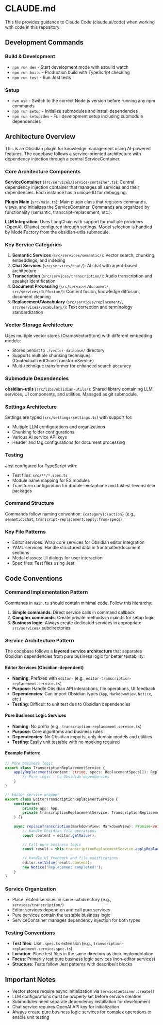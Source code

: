 # CLAUDE.md

This file provides guidance to Claude Code (claude.ai/code) when working with code in this repository.

## Development Commands

### Build & Development
- `npm run dev` - Start development mode with esbuild watch
- `npm run build` - Production build with TypeScript checking
- `npm run test` - Run Jest tests

### Setup
- `nvm use` - Switch to the correct Node.js version before running any npm commands
- `npm run setup` - Initialize submodules and install dependencies
- `npm run setup:dev` - Full development setup including submodule dependencies

## Architecture Overview

This is an Obsidian plugin for knowledge management using AI-powered features. The codebase follows a service-oriented architecture with dependency injection through a central ServiceContainer.

### Core Architecture Components

**ServiceContainer** (`src/services/service-container.ts`): Central dependency injection container that manages all services and their dependencies. Each instance has a unique ID for debugging.

**Plugin Main** (`src/main.ts`): Main plugin class that registers commands, views, and initializes the ServiceContainer. Commands are organized by functionality (semantic, transcript-replacement, etc.).

**LLM Integration**: Uses LangChain with support for multiple providers (OpenAI, Ollama) configured through settings. Model selection is handled by ModelFactory from the obsidian-utils submodule.

### Key Service Categories

1. **Semantic Services** (`src/services/semantic/`): Vector search, chunking, embeddings, and indexing
2. **Chat Services** (`src/services/chat/`): AI chat with agent-based architecture 
3. **Transcription** (`src/services/transcription/`): Audio transcription and speaker identification
4. **Document Processing** (`src/services/document/`, `src/services/diffusion/`): Content fusion, knowledge diffusion, document cleaning
5. **Replacement/Vocabulary** (`src/services/replacement/`, `src/services/vocabulary/`): Text correction and terminology standardization

### Vector Storage Architecture

Uses multiple vector stores (OramaVectorStore) with different embedding models:
- Stores persist to `./vector-database/` directory
- Supports multiple chunking techniques (ContextualizedChunkTransformService)
- Multi-technique transformer for enhanced search accuracy

### Submodule Dependencies

**obsidian-utils** (`src/libs/obsidian-utils/`): Shared library containing LLM services, UI components, and utilities. Managed as git submodule.

### Settings Architecture

Settings are typed (`src/settings/settings.ts`) with support for:
- Multiple LLM configurations and organizations
- Chunking folder configurations  
- Various AI service API keys
- Header and tag configurations for document processing

### Testing

Jest configured for TypeScript with:
- Test files: `src/**/*.spec.ts`
- Module name mapping for ES modules
- Transform configuration for double-metaphone and fastest-levenshtein packages

### Command Structure

Commands follow naming convention: `{category}:{action}` (e.g., `semantic:chat`, `transcript-replacement:apply:from-specs`)

### Key File Patterns

- Editor services: Wrap core services for Obsidian editor integration
- YAML services: Handle structured data in frontmatter/document sections
- Modal classes: UI dialogs for user interaction
- Spec files: Test files using Jest

## Code Conventions

### Command Implementation Pattern

Commands in `main.ts` should contain minimal code. Follow this hierarchy:

1. **Simple commands**: Direct service calls in command callback
2. **Complex commands**: Create private methods in main.ts for setup logic
3. **Business logic**: Always create dedicated services in appropriate `src/services/` subdirectories

### Service Architecture Pattern

The codebase follows a **layered service architecture** that separates Obsidian dependencies from pure business logic for better testability:

#### Editor Services (Obsidian-dependent)
- **Naming**: Prefixed with `editor-` (e.g., `editor-transcription-replacement.service.ts`)
- **Purpose**: Handle Obsidian API interactions, file operations, UI feedback
- **Dependencies**: Can import Obsidian types (`App`, `MarkdownView`, `Notice`, etc.)
- **Testing**: Difficult to unit test due to Obsidian dependencies

#### Pure Business Logic Services
- **Naming**: No prefix (e.g., `transcription-replacement.service.ts`)
- **Purpose**: Core algorithms and business rules
- **Dependencies**: No Obsidian imports, only domain models and utilities
- **Testing**: Easily unit testable with no mocking required

#### Example Pattern:

```typescript
// Pure business logic
export class TranscriptionReplacementService {
    applyReplacements(content: string, specs: ReplacementSpecs[]): ReplacementResult {
        // Pure logic - no Obsidian dependencies
    }
}

// Editor service wrapper
export class EditorTranscriptionReplacementService {
    constructor(
        private app: App,
        private transcriptionReplacementService: TranscriptionReplacementService
    ) {}
    
    async replaceTranscription(markdownView: MarkdownView): Promise<void> {
        // Handle Obsidian file operations
        const content = editor.getValue();
        
        // Call pure business logic
        const result = this.transcriptionReplacementService.applyReplacements(content, specs);
        
        // Handle UI feedback and file modifications
        editor.setValue(result.content);
        new Notice('Replacement completed!');
    }
}
```

### Service Organization

- Place related services in same subdirectory (e.g., `services/transcription/`)
- Editor services depend on and call pure services
- Pure services contain the testable business logic
- ServiceContainer manages dependency injection for both types

### Testing Conventions

- **Test files**: Use `.spec.ts` extension (e.g., `transcription-replacement.service.spec.ts`)
- **Location**: Place test files in the same directory as their implementation
- **Focus**: Primarily test pure business logic services (non-editor services)
- **Structure**: Tests follow Jest patterns with describe/it blocks

## Important Notes

- Vector stores require async initialization via `ServiceContainer.create()`
- LLM configurations must be properly set before service creation
- Submodules need separate dependency installation for development
- Chat service requires OpenAI API key for initialization
- Always create pure business logic services for complex operations to enable unit testing

